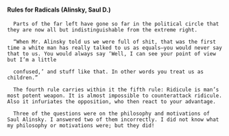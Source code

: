 #### Rules for Radicals (Alinsky, Saul D.)
      Parts of the far left have gone so far in the political circle that they are now all but indistinguishable from the extreme right.

      “When Mr. Alinsky told us we were full of shit, that was the first time a white man has really talked to us as equals—you would never say that to us. You would always say ‘Well, I can see your point of view but I’m a little

      confused,’ and stuff like that. In other words you treat us as children.”

      The fourth rule carries within it the fifth rule: Ridicule is man’s most potent weapon. It is almost impossible to counterattack ridicule. Also it infuriates the opposition, who then react to your advantage.

      Three of the questions were on the philosophy and motivations of Saul Alinsky. I answered two of them incorrectly. I did not know what my philosophy or motivations were; but they did!

